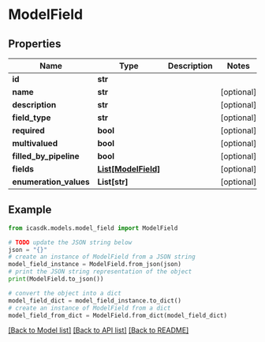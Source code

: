 # ModelField


## Properties

Name | Type | Description | Notes
------------ | ------------- | ------------- | -------------
**id** | **str** |  | 
**name** | **str** |  | [optional] 
**description** | **str** |  | [optional] 
**field_type** | **str** |  | [optional] 
**required** | **bool** |  | [optional] 
**multivalued** | **bool** |  | [optional] 
**filled_by_pipeline** | **bool** |  | [optional] 
**fields** | [**List[ModelField]**](ModelField.md) |  | [optional] 
**enumeration_values** | **List[str]** |  | [optional] 

## Example

```python
from icasdk.models.model_field import ModelField

# TODO update the JSON string below
json = "{}"
# create an instance of ModelField from a JSON string
model_field_instance = ModelField.from_json(json)
# print the JSON string representation of the object
print(ModelField.to_json())

# convert the object into a dict
model_field_dict = model_field_instance.to_dict()
# create an instance of ModelField from a dict
model_field_from_dict = ModelField.from_dict(model_field_dict)
```
[[Back to Model list]](../README.md#documentation-for-models) [[Back to API list]](../README.md#documentation-for-api-endpoints) [[Back to README]](../README.md)



